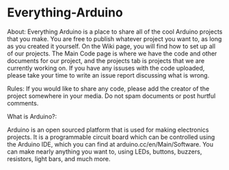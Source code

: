# Everything-Arduino

About:
  Everything Arduino is a place to share all of the cool Arduino projects that you make. You are free to publish whatever project you want to, as long as you created it yourself. On the Wiki page, you will find how to set up all of our projects. The Main Code page is where we have the code and other documents for our project, and the projects tab is projects that we are currently working on. If you have any issuses with the code uploaded, please take your time to write an issue report discussing what is wrong. 

Rules:
  If you would like to share any code, please add the creator of the project somewhere in your media. Do not spam documents or post hurtful comments.

What is Arduino?:

  Arduino is an open sourced platform that is used for making electronics projects. It is a programmable circuit board which can be controlled using the Arduino IDE, which you can find at arduino.cc/en/Main/Software. You can make nearly anything you want to, using LEDs, buttons, buzzers, resistors, light bars, and much more.

  

